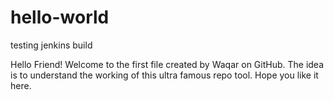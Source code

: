 # hello-world
testing jenkins build

Hello Friend!
Welcome to the first file created by Waqar on GitHub. The idea is to understand the working of this ultra famous repo tool. Hope you like it here.
